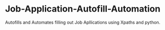 # Job-Application-Autofill-Automation
Autofills and Automates filling out Job Apllications using Xpaths and python.
